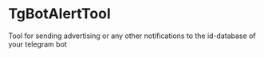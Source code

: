 # TgBotAlertTool
Tool for sending advertising or any other notifications to the id-database of your telegram bot
